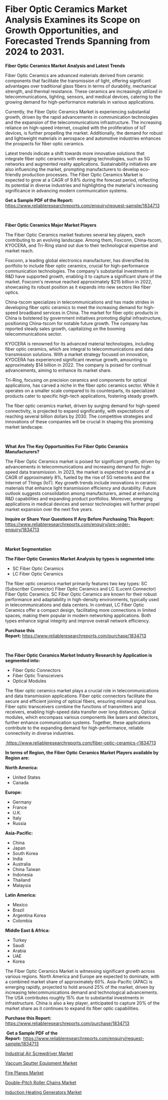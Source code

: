 <p><h1>Fiber Optic Ceramics Market Analysis Examines its Scope on Growth Opportunities, and Forecasted Trends Spanning from 2024 to 2031.</h1></p><p><strong>Fiber Optic Ceramics Market Analysis and Latest Trends</strong></p>
<p><p>Fiber Optic Ceramics are advanced materials derived from ceramic components that facilitate the transmission of light, offering significant advantages over traditional glass fibers in terms of durability, mechanical strength, and thermal resistance. These ceramics are increasingly utilized in telecommunications, lighting, sensors, and medical devices, catering to the growing demand for high-performance materials in various applications.</p><p>Currently, the Fiber Optic Ceramics Market is experiencing substantial growth, driven by the rapid advancements in communication technologies and the expansion of the telecommunications infrastructure. The increasing reliance on high-speed internet, coupled with the proliferation of IoT devices, is further propelling the market. Additionally, the demand for robust and lightweight materials in aerospace and automotive industries enhances the prospects for fiber optic ceramics.</p><p>Latest trends indicate a shift towards more innovative solutions that integrate fiber optic ceramics with emerging technologies, such as 5G networks and augmented reality applications. Sustainability initiatives are also influencing the market, prompting manufacturers to develop eco-friendly production processes. The Fiber Optic Ceramics Market is expected to grow at a CAGR of 9.8% during the forecast period, reflecting its potential in diverse industries and highlighting the material's increasing significance in advancing modern communication systems.</p></p>
<p><strong>Get a Sample PDF of the Report:&nbsp;</strong> <a href="https://www.reliableresearchreports.com/enquiry/request-sample/1834713?utm_campaign=10&utm_medium=2&utm_source=Github&utm_content=ia&utm_term=16102024&utm_id=fiber-optic-ceramics">https://www.reliableresearchreports.com/enquiry/request-sample/1834713</a></p>
<p>&nbsp;</p>
<p><strong>Fiber Optic Ceramics Major Market Players</strong></p>
<p><p>The Fiber Optic Ceramics market features several key players, each contributing to an evolving landscape. Among them, Foxconn, China-tscom, KYOCERA, and Tri-Ring stand out due to their technological expertise and market reach.</p><p>Foxconn, a leading global electronics manufacturer, has diversified its portfolio to include fiber optic ceramics, crucial for high-performance communication technologies. The company's substantial investments in R&D have supported growth, enabling it to capture a significant share of the market. Foxconn's revenue reached approximately $215 billion in 2022, showcasing its robust position as it expands into new sectors like fiber optics.</p><p>China-tscom specializes in telecommunications and has made strides in developing fiber optic ceramics to meet the increasing demand for high-speed broadband services in China. The market for fiber optic products in China is bolstered by government initiatives promoting digital infrastructure, positioning China-tscom for notable future growth. The company has reported steady sales growth, capitalizing on the booming telecommunications sector.</p><p>KYOCERA is renowned for its advanced material technologies, including fiber optic ceramics, which are integral to telecommunications and data transmission solutions. With a market strategy focused on innovation, KYOCERA has experienced significant revenue growth, amounting to approximately $14 billion in 2022. The company is poised for continual advancements, aiming to enhance its market share.</p><p>Tri-Ring, focusing on precision ceramics and components for optical applications, has carved a niche in the fiber optic ceramics sector. While it operates on a smaller scale compared to its counterparts, its specialized products cater to specific high-tech applications, fostering steady growth.</p><p>The fiber optic ceramics market, driven by surging demand for high-speed connectivity, is projected to expand significantly, with expectations of reaching several billion dollars by 2030. The competitive strategies and innovations of these companies will be crucial in shaping this promising market landscape.</p></p>
<p>&nbsp;</p>
<p><strong>What Are The Key Opportunities For Fiber Optic Ceramics Manufacturers?</strong></p>
<p><p>The Fiber Optic Ceramics market is poised for significant growth, driven by advancements in telecommunications and increasing demand for high-speed data transmission. In 2023, the market is expected to expand at a CAGR of approximately 8%, fueled by the rise of 5G networks and the Internet of Things (IoT). Key growth trends include innovations in ceramic materials that enhance light transmission efficiency and durability. Future outlook suggests consolidation among manufacturers, aimed at enhancing R&D capabilities and expanding product portfolios. Moreover, emerging applications in medical devices and sensor technologies will further propel market expansion over the next five years.</p></p>
<p><strong>Inquire or Share Your Questions If Any Before Purchasing This Report:</strong> <a href="https://www.reliableresearchreports.com/enquiry/pre-order-enquiry/1834713?utm_campaign=10&utm_medium=2&utm_source=Github&utm_content=ia&utm_term=16102024&utm_id=fiber-optic-ceramics">https://www.reliableresearchreports.com/enquiry/pre-order-enquiry/1834713</a></p>
<p>&nbsp;</p>
<p><strong>Market Segmentation</strong></p>
<p><strong>The Fiber Optic Ceramics Market Analysis by types is segmented into:</strong></p>
<p><ul><li>SC Fiber Optic Ceramics</li><li>LC Fiber Optic Ceramics</li></ul></p>
<p><p>The fiber optic ceramics market primarily features two key types: SC (Subscriber Connector) Fiber Optic Ceramics and LC (Lucent Connector) Fiber Optic Ceramics. SC Fiber Optic Ceramics are known for their robust performance and adaptability in high-density environments, typically used in telecommunications and data centers. In contrast, LC Fiber Optic Ceramics offer a compact design, facilitating more connections in limited spaces, making them popular in modern networking applications. Both types enhance signal integrity and improve overall network efficiency.</p></p>
<p><strong>Purchase this Report:&nbsp;</strong><a href="https://www.reliableresearchreports.com/purchase/1834713?utm_campaign=10&utm_medium=2&utm_source=Github&utm_content=ia&utm_term=16102024&utm_id=fiber-optic-ceramics">https://www.reliableresearchreports.com/purchase/1834713</a></p>
<p>&nbsp;</p>
<p><strong>The Fiber Optic Ceramics Market Industry Research by Application is segmented into:</strong></p>
<p><ul><li>Fiber Optic Connectors</li><li>Fiber Optic Transceivers</li><li>Optical Modules</li></ul></p>
<p><p>The fiber optic ceramics market plays a crucial role in telecommunications and data transmission applications. Fiber optic connectors facilitate the secure and efficient joining of optical fibers, ensuring minimal signal loss. Fiber optic transceivers combine the functions of transmitters and receivers, enabling high-speed data transfer over long distances. Optical modules, which encompass various components like lasers and detectors, further enhance communication systems. Together, these applications contribute to the expanding demand for high-performance, reliable connectivity in diverse industries.</p></p>
<p><a href="https://www.reliableresearchreports.com/fiber-optic-ceramics-r1834713?utm_campaign=10&utm_medium=2&utm_source=Github&utm_content=ia&utm_term=16102024&utm_id=fiber-optic-ceramics">&nbsp;https://www.reliableresearchreports.com/fiber-optic-ceramics-r1834713</a></p>
<p><strong>In terms of Region, the Fiber Optic Ceramics Market Players available by Region are:</strong></p>
<p>
    <p> <strong> North America: </strong>
        <ul>
            <li>United States</li>
            <li>Canada</li>
        </ul>
        </p> 
    <p> <strong> Europe: </strong>
        <ul>
            <li>Germany</li>
            <li>France</li>
            <li>U.K.</li>
            <li>Italy</li>
            <li>Russia</li>
        </ul>
        </p> 
    <p> <strong> Asia-Pacific: </strong>
        <ul>
            <li>China</li>
            <li>Japan</li>
            <li>South Korea</li>
            <li>India</li>
            <li>Australia</li>
            <li>China Taiwan</li>
            <li>Indonesia</li>
            <li>Thailand</li>
            <li>Malaysia</li>
        </ul>
        </p> 
    <p> <strong> Latin America: </strong>
        <ul>
            <li>Mexico</li>
            <li>Brazil</li>
            <li>Argentina Korea</li>
            <li>Colombia</li>
        </ul>
        </p> 
    <p> <strong> Middle East & Africa: </strong>
        <ul>
            <li>Turkey</li>
            <li>Saudi</li>
            <li>Arabia</li>
            <li>UAE</li>
            <li>Korea</li>
        </ul>
    </p>
    </p>
<p><p>The Fiber Optic Ceramics Market is witnessing significant growth across various regions. North America and Europe are expected to dominate, with a combined market share of approximately 60%. Asia-Pacific (APAC) is emerging rapidly, projected to hold around 25% of the market, driven by increasing telecommunications demand and technological advancements. The USA contributes roughly 15% due to substantial investments in infrastructure. China is also a key player, anticipated to capture 20% of the market share as it continues to expand its fiber optic capabilities.</p></p>
<p><strong>Purchase this Report: </strong><a href="https://www.reliableresearchreports.com/purchase/1834713?utm_campaign=10&utm_medium=2&utm_source=Github&utm_content=ia&utm_term=16102024&utm_id=fiber-optic-ceramics">https://www.reliableresearchreports.com/purchase/1834713</a></p>
<p>&nbsp;<strong>Get a Sample PDF of the Report:&nbsp;&nbsp;</strong><a href="https://www.reliableresearchreports.com/enquiry/request-sample/1834713?utm_campaign=10&utm_medium=2&utm_source=Github&utm_content=ia&utm_term=16102024&utm_id=fiber-optic-ceramics">https://www.reliableresearchreports.com/enquiry/request-sample/1834713</a></p>
<p><strong></strong></p>
<p><p><a href="https://github.com/ygfu6u/Market-Research-Report-List-1/blob/main/industrial-air-screwdriver-market.md?utm_campaign=10&utm_medium=2&utm_source=Github&utm_content=ia&utm_term=16102024&utm_id=fiber-optic-ceramics">Industrial Air Screwdriver Market</a></p><p><a href="https://github.com/JubayerMia832/Market-Research-Report-List-1/blob/main/vaccum-sputter-equipment-market.md?utm_campaign=10&utm_medium=2&utm_source=Github&utm_content=ia&utm_term=16102024&utm_id=fiber-optic-ceramics">Vaccum Sputter Equipment Market</a></p><p><a href="https://issuu.com/reportprime-2/docs/fire-planes-market-size-2030.pptx_90741460073086?utm_campaign=10&utm_medium=2&utm_source=Github&utm_content=ia&utm_term=16102024&utm_id=fiber-optic-ceramics">Fire Planes Market</a></p><p><a href="https://www.linkedin.com/pulse/double-pitch-roller-chains-momentum-charting-138-cagr-path-pkxee?trk=public_post_embed_feed-article-content&utm_campaign=10&utm_medium=2&utm_source=Github&utm_content=ia&utm_term=16102024&utm_id=fiber-optic-ceramics">Double-Pitch Roller Chains Market</a></p><p><a href="https://issuu.com/reportprime-2/docs/induction-heating-generators-market_c4c263aea8ba58?utm_campaign=10&utm_medium=2&utm_source=Github&utm_content=ia&utm_term=16102024&utm_id=fiber-optic-ceramics">Induction Heating Generators Market</a></p></p>